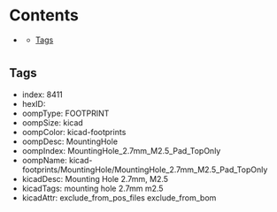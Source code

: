 



Contents
========

* [](#)
	* [Tags](#tags)

# 

## Tags

- index: 8411
- hexID: 
- oompType: FOOTPRINT
- oompSize: kicad
- oompColor: kicad-footprints
- oompDesc: MountingHole
- oompIndex: MountingHole_2.7mm_M2.5_Pad_TopOnly
- oompName: kicad-footprints/MountingHole/MountingHole_2.7mm_M2.5_Pad_TopOnly
- kicadDesc: Mounting Hole 2.7mm, M2.5
- kicadTags: mounting hole 2.7mm m2.5
- kicadAttr: exclude_from_pos_files exclude_from_bom
